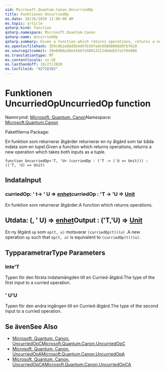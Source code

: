 ```yaml
---
uid: Microsoft.Quantum.Canon.UncurriedOp
title: Funktionen UncurriedOp
ms.date: 10/26/2020 12:00:00 AM
ms.topic: article
qsharp.kind: function
qsharp.namespace: Microsoft.Quantum.Canon
qsharp.name: UncurriedOp
qsharp.summary: Given a function which returns operations, returns a new operation which takes both inputs as a tuple.
ms.openlocfilehash: 359c0b2a9dd56445fb39fadc6580809dd9fbf628
ms.sourcegitcommit: 29e0d88a30e4166fa580132124b0eb57e1f0e986
ms.translationtype: MT
ms.contentlocale: sv-SE
ms.lasthandoff: 10/27/2020
ms.locfileid: "92728302"
---
```

# <a name="uncurriedop-function"></a><span data-ttu-id="686c8-102">Funktionen UncurriedOp</span><span class="sxs-lookup"><span data-stu-id="686c8-102">UncurriedOp function</span></span>

<span data-ttu-id="686c8-103">Namnrymd: [Microsoft. Quantum. Canon](xref:Microsoft.Quantum.Canon)</span><span class="sxs-lookup"><span data-stu-id="686c8-103">Namespace: [Microsoft.Quantum.Canon](xref:Microsoft.Quantum.Canon)</span></span>

<span data-ttu-id="686c8-104">Paketfilerna [](https://nuget.org/packages/)</span><span class="sxs-lookup"><span data-stu-id="686c8-104">Package: [](https://nuget.org/packages/)</span></span>


<span data-ttu-id="686c8-105">En funktion som returnerar åtgärder returnerar en ny åtgärd som tar båda indata som en tupel.</span><span class="sxs-lookup"><span data-stu-id="686c8-105">Given a function which returns operations, returns a new operation which takes both inputs as a tuple.</span></span>

```qsharp
function UncurriedOp<'T, 'U> (curriedOp : ('T -> ('U => Unit))) : (('T, 'U) => Unit)
```


## <a name="input"></a><span data-ttu-id="686c8-106">Indata</span><span class="sxs-lookup"><span data-stu-id="686c8-106">Input</span></span>

### <a name="curriedop--t---u--unit"></a><span data-ttu-id="686c8-107">curriedOp: ' t-> ' U => [enhet](xref:microsoft.quantum.lang-ref.unit)</span><span class="sxs-lookup"><span data-stu-id="686c8-107">curriedOp : 'T -> 'U => [Unit](xref:microsoft.quantum.lang-ref.unit)</span></span> 

<span data-ttu-id="686c8-108">En funktion som returnerar åtgärder.</span><span class="sxs-lookup"><span data-stu-id="686c8-108">A function which returns operations.</span></span>



## <a name="output--tu--unit"></a><span data-ttu-id="686c8-109">Utdata: (, ' U) => [enhet](xref:microsoft.quantum.lang-ref.unit)</span><span class="sxs-lookup"><span data-stu-id="686c8-109">Output : ('T,'U) => [Unit](xref:microsoft.quantum.lang-ref.unit)</span></span> 

<span data-ttu-id="686c8-110">En ny åtgärd `op` som `op(t, u)` motsvarar `(curriedOp(t))(u)` .</span><span class="sxs-lookup"><span data-stu-id="686c8-110">A new operation `op` such that `op(t, u)` is equivalent to `(curriedOp(t))(u)`.</span></span>

## <a name="type-parameters"></a><span data-ttu-id="686c8-111">Typparametrar</span><span class="sxs-lookup"><span data-stu-id="686c8-111">Type Parameters</span></span>

### <a name="t"></a><span data-ttu-id="686c8-112">Inte</span><span class="sxs-lookup"><span data-stu-id="686c8-112">'T</span></span>

<span data-ttu-id="686c8-113">Typen för den första indatamängden till en Curried-åtgärd.</span><span class="sxs-lookup"><span data-stu-id="686c8-113">The type of the first input to a curried operation.</span></span>
### <a name="u"></a><span data-ttu-id="686c8-114">' U</span><span class="sxs-lookup"><span data-stu-id="686c8-114">'U</span></span>

<span data-ttu-id="686c8-115">Typen för den andra ingången till en Curried-åtgärd.</span><span class="sxs-lookup"><span data-stu-id="686c8-115">The type of the second input to a curried operation.</span></span>

## <a name="see-also"></a><span data-ttu-id="686c8-116">Se även</span><span class="sxs-lookup"><span data-stu-id="686c8-116">See Also</span></span>

- [<span data-ttu-id="686c8-117">Microsoft. Quantum. Canon. UncurriedOpC</span><span class="sxs-lookup"><span data-stu-id="686c8-117">Microsoft.Quantum.Canon.UncurriedOpC</span></span>](xref:Microsoft.Quantum.Canon.UncurriedOpC)
- [<span data-ttu-id="686c8-118">Microsoft. Quantum. Canon. UncurriedOpA</span><span class="sxs-lookup"><span data-stu-id="686c8-118">Microsoft.Quantum.Canon.UncurriedOpA</span></span>](xref:Microsoft.Quantum.Canon.UncurriedOpA)
- [<span data-ttu-id="686c8-119">Microsoft. Quantum. Canon. UncurriedOpCA</span><span class="sxs-lookup"><span data-stu-id="686c8-119">Microsoft.Quantum.Canon.UncurriedOpCA</span></span>](xref:Microsoft.Quantum.Canon.UncurriedOpCA)